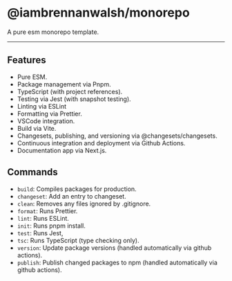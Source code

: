# @iambrennanwalsh/monorepo

A pure esm monorepo template.

---

## Features

- Pure ESM.
- Package management via Pnpm.
- TypeScript (with project references).
- Testing via Jest (with snapshot testing).
- Linting via ESLint
- Formatting via Prettier.
- VSCode integration.
- Build via Vite.
- Changesets, publishing, and versioning via @changesets/changesets.
- Continuous integration and deployment via Github Actions.
- Documentation app via Next.js.

## Commands

- `build`: Compiles packages for production.
- `changeset`: Add an entry to changeset.
- `clean`: Removes any files ignored by .gitignore.
- `format`: Runs Prettier.
- `lint`: Runs ESLint.
- `init`: Runs pnpm install.
- `test`: Runs Jest,
- `tsc`: Runs TypeScript (type checking only).
- `version`: Update package versions (handled automatically via github actions).
- `publish`: Publish changed packages to npm (handled automatically via github actions).
